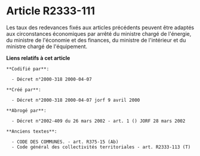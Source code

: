 # Article R2333-111

Les taux des redevances fixés aux articles précédents peuvent être adaptés aux circonstances économiques par arrêté du
ministre chargé de l'énergie, du ministre de l'économie et des finances, du ministre de l'intérieur et du ministre chargé de
l'équipement.

**Liens relatifs à cet article**

	**Codifié par**:

	  - Décret n°2000-318 2000-04-07

	**Créé par**:

	  - Décret n°2000-318 2000-04-07 jorf 9 avril 2000

	**Abrogé par**:

	  - Décret n°2002-409 du 26 mars 2002 - art. 1 () JORF 28 mars 2002

	**Anciens textes**:

	  - CODE DES COMMUNES. - art. R375-15 (Ab)
	  - Code général des collectivités territoriales - art. R2333-113 (T)
